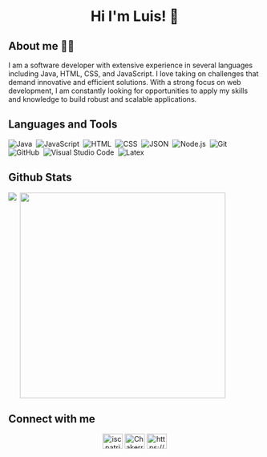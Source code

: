 <h1 align="center"> Hi I'm Luis! 👋 </h1>

## About me 👨‍🚀
I am a software developer with extensive experience in several languages ​​including Java, HTML, CSS, and JavaScript. I love taking on challenges that demand innovative and efficient solutions. With a strong focus on web development, I am constantly looking for opportunities to apply my skills and knowledge to build robust and scalable applications.

## Languages and Tools

![Java](https://img.shields.io/badge/-Java-05122A?style=flat&logo=Java&logoColor=FFA518)&nbsp;
![JavaScript](https://img.shields.io/badge/-JavaScript-05122A?style=flat&logo=javascript)&nbsp;
![HTML](https://img.shields.io/badge/-HTML-05122A?style=flat&logo=HTML5)&nbsp;
![CSS](https://img.shields.io/badge/-CSS-05122A?style=flat&logo=CSS3&logoColor=1572B6)&nbsp;
![JSON](https://img.shields.io/badge/-JSON-05122A?style=flat&logo=json&logoColor=000000)&nbsp;
![Node.js](https://img.shields.io/badge/-Node.js-05122A?style=flat&logo=node.js&logoColor=339933)&nbsp;
![Git](https://img.shields.io/badge/-Git-05122A?style=flat&logo=git)&nbsp;
![GitHub](https://img.shields.io/badge/-GitHub-05122A?style=flat&logo=github)&nbsp;
![Visual Studio Code](https://img.shields.io/badge/-Visual%20Studio%20Code-05122A?style=flat&logo=visual-studio-code&logoColor=007ACC)&nbsp;
![Latex](https://img.shields.io/badge/-Latex-05122A?style=flat&logo=latex&logoColor=008080)&nbsp;


## Github Stats
<p> <img align = "left" src="https://github-readme-stats.vercel.app/api/top-langs/?username=Chakerr&theme=nord&show_icons=true&hide_border=true&layout=compact" /p>
<p> &nbsp;<img align = "center" src="https://github-readme-stats.vercel.app/api?username=Chakerr&theme=nord&show_icons=true&hide_border=true&count_private=false" width="410"/p>

## Connect with me

<p align="center">  
<a href="https://www.linkedin.com/in/luis-gabriel-romero-castro-11a948268/" target="blank"><img align="center" src="https://www.svgrepo.com/show/448234/linkedin.svg" alt="iscpatricio92" height="30" width="40" /></a>
<a href="mailTo:luisgas012@gmail.com" target="blank"> <img align="center" src="https://www.svgrepo.com/show/349378/gmail.svg" alt="Chakerr" height="30" width="40" /></a>
<a href="https://github.com/Chakerr" target="blank"> <img align="center" alt="https://github.com/Chakerr" src="https://www.svgrepo.com/show/512317/github-142.svg" height="30" width="40" /></a>
</p>
